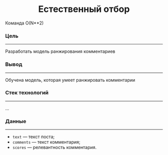 <h1 align="center"> Естественный отбор </h1>

Команда O(N**2)

### Цель 

---

Разработать модель ранжирования комментариев

### Вывод

---

Обучена модель, которая умеет ранжировать комментарии

### Стек технологий

---

...



### Данные

---

* `text` — текст поста;
* `comments` — текст комментария;  
* `scores` — релевантность комментария.
